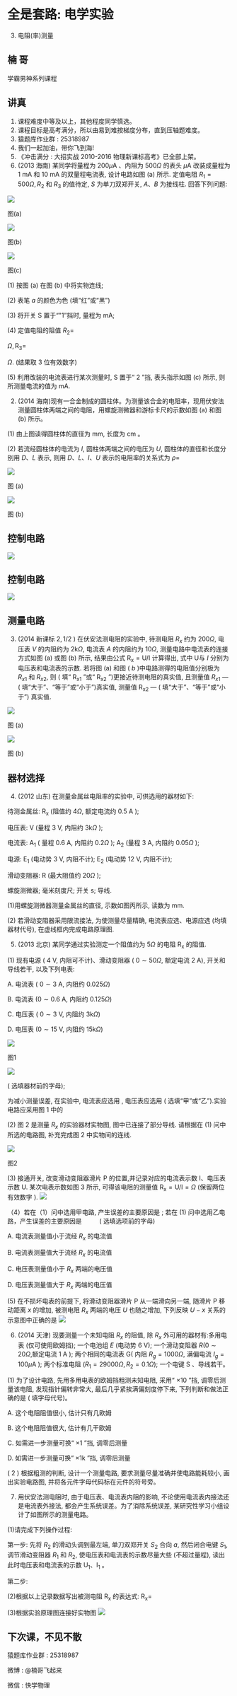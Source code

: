 # 全是套路: 电学实验 

3. 电阻(率)测量

## 楠 哥

学霸男神系列课程

## 讲真

1. 课程难度中等及以上，其他程度同学慎选。
2. 课程目标是高考满分，所以由易到难按梯度分布，直到压轴题难度。
3. 猿题库作业群 : 25318987
4. 我们一起加油，带你飞到海!
5. 《冲击满分 : 大招实战 2010-2016 物理新课标高考》已全部上架。
6. (2013 海南) 某同学将量程为 $200 \mu \mathrm{A}$ 、内阻为 $500 \Omega$ 的表头 $\mu \mathrm{A}$ 改装成量程为 $1 \mathrm{~mA}$ 和 $10 \mathrm{~mA}$ 的双量程电流表, 设计电路如图 (a) 所示. 定值电阻 $R_{1}=500 \Omega, R_{2}$ 和 $R_{3}$ 的值待定, $S$ 为单刀双郑开关, $A 、 B$ 为接线柱. 回答下列问题:

![](https://cdn.mathpix.com/cropped/2024_04_28_90bf5336214c62391e79g-03.jpg?height=304&width=346&top_left_y=226&top_left_x=72)

图(a)

![](https://cdn.mathpix.com/cropped/2024_04_28_90bf5336214c62391e79g-03.jpg?height=384&width=455&top_left_y=218&top_left_x=448)

图(b)

![](https://cdn.mathpix.com/cropped/2024_04_28_90bf5336214c62391e79g-03.jpg?height=298&width=494&top_left_y=255&top_left_x=941)

图(c)

(1) 按图 (a) 在图 (b) 中将实物连线;

(2) 表笔 $a$ 的颜色为色 (填“红”或“黑”)

(3) 将开关 S 置于“"1”挡时, 量程为 $\mathrm{mA}$;

(4) 定值电阻的阻值 $R_{2}=$

$\Omega, \mathrm{R}_{3}=$

$\Omega$. (结果取 3 位有效数字)

(5) 利用改装的电流表进行某次测量时, S 置于“ 2 ”挡, 表头指示如图 (c) 所示, 则所测量电流的值为 $\mathrm{mA}$.

2. (2014 海南)现有一合金制成的圆柱体。为测量该合金的电阻率，现用伏安法测量圆柱体两端之间的电阻，用螺旋测微器和游标卡尺的示数如图 (a) 和图 (b) 所示。

(1) 由上图读得圆柱体的直径为 $\mathrm{mm}$, 长度为 $\mathrm{cm}$ 。

(2) 若流经圆柱体的电流为 $I$, 圆柱体两端之间的电压为 $U$, 圆柱体的直径和长度分别用 $D 、 L$ 表示, 则用 $D 、 L 、 I 、 U$ 表示的电阻率的关系式为 $\rho=$ $\qquad$

![](https://cdn.mathpix.com/cropped/2024_04_28_90bf5336214c62391e79g-04.jpg?height=267&width=293&top_left_y=329&top_left_x=133)

图 (a)

![](https://cdn.mathpix.com/cropped/2024_04_28_90bf5336214c62391e79g-04.jpg?height=209&width=459&top_left_y=398&top_left_x=462)

图 (b)

## 控制电路

![](https://cdn.mathpix.com/cropped/2024_04_28_90bf5336214c62391e79g-05.jpg?height=742&width=1438&top_left_y=164&top_left_x=73)

## 控制电路

![](https://cdn.mathpix.com/cropped/2024_04_28_90bf5336214c62391e79g-06.jpg?height=734&width=1450&top_left_y=168&top_left_x=59)

## 测量电路

3. (2014 新课标 $2,1 / 2$ ) 在伏安法测电阻的实验中, 待测电阻 $R_{x}$ 约为 $200 \Omega$, 电压表 $V$ 的内阻约为 $2 \mathrm{k} \Omega$, 电流表 $A$ 的内阻约为 $10 \Omega$, 测量电路中电流表的连接方式如图 (a) 或图 (b) 所示, 结果由公式 $\mathrm{R}_{\mathrm{x}}=\mathrm{U} / \mathrm{I}$ 计算得出, 式中 U与 $I$ 分别为电压表和电流表的示数. 若将图 (a) 和图 ( $b$ )中电路测得的电阻值分别极为 $R_{x 1}$ 和 $R_{x 2}$, 则 ( 填“ $\mathrm{R}_{\mathrm{x} 1}$ ”或“ $\mathrm{R}_{\mathrm{x} 2}$ ”)更接近待测电阻的真实值, 且测量值 $R_{x 1}$ —( 填“大于”、“等于”或“小于”)真实值, 测量值 $\mathrm{R}_{\mathrm{x} 2}$ — ( 填“大于”、“等于”或“小于”) 真实值.

![](https://cdn.mathpix.com/cropped/2024_04_28_90bf5336214c62391e79g-08.jpg?height=113&width=304&top_left_y=46&top_left_x=1205)

图 (a)

![](https://cdn.mathpix.com/cropped/2024_04_28_90bf5336214c62391e79g-08.jpg?height=127&width=308&top_left_y=210&top_left_x=1205)

图 (b)

## 器材选择

4. (2012 山东) 在测量金属丝电阻率的实验中, 可供选用的器材如下:

待测金属丝: $\mathrm{R}_{\mathrm{x}}$ (阻值约 $4 \Omega$, 额定电流约 $0.5 \mathrm{~A}$ );

电压表: $\mathrm{V}$ (量程 $3 \mathrm{~V}$, 内阻约 $3 \mathrm{k} \Omega$ );

电流表: $\mathrm{A}_{1}$ ( 量程 $0.6 \mathrm{~A}$, 内阻约 $0.2 \Omega$ ); $\mathrm{A}_{2}$ (量程 $3 \mathrm{~A}$, 内阻约 $0.05 \Omega$ );

电源: $\mathrm{E}_{1}$ (电动势 $3 \mathrm{~V}$, 内阻不计); $\mathrm{E}_{2}$ (电动势 $12 \mathrm{~V}$, 内阻不计);

滑动变阻器: $\mathrm{R}$ (最大阻值约 $20 \Omega$ );

螺旋测微器; 毫米刻度尺; 开关 $\mathrm{s}$; 导线.

(1)用螺旋测微器测量金属丝的直径, 示数如图丙所示, 读数为 mm.

(2) 若滑动变阻器采用限流接法, 为使测量尽量精确, 电流表应选、电源应选 (均填器材代号), 在虚线框内完成电路原理图.

5. (2013 北京) 某同学通过实验测定一个阻值约为 $5 \Omega$ 的电阻 $\mathrm{R}_{\mathrm{x}}$ 的阻值.

(1) 现有电源 ( $4 \mathrm{~V}$, 内阻可不计)、滑动变阻器 ( $0 \sim 50 \Omega$, 额定电流 $2 \mathrm{~A})$, 开关和导线若干, 以及下列电表:

A. 电流表 ( $0 \sim 3 \mathrm{~A}$, 内阻约 $0.025 \Omega)$

B. 电流表 $(0 \sim 0.6 \mathrm{~A}$, 内阻约 $0.125 \Omega)$

C. 电压表 ( $0 \sim 3 \mathrm{~V}$, 内阻约 $3 \mathrm{k} \Omega)$

D. 电压表 $(0 \sim 15 \mathrm{~V}$, 内阻约 $15 \mathrm{k} \Omega)$

![](https://cdn.mathpix.com/cropped/2024_04_28_90bf5336214c62391e79g-11.jpg?height=217&width=238&top_left_y=165&top_left_x=876)

图1

![](https://cdn.mathpix.com/cropped/2024_04_28_90bf5336214c62391e79g-11.jpg?height=221&width=245&top_left_y=165&top_left_x=1220)

( 选填器材前的字母);

为减小测量误差, 在实验中, 电流表应选用 , 电压表应选用 ( 选填“甲”或“乙”).实验电路应采用图 1 中的

(2) 图 2 是测量 $R_{x}$ 的实验器材实物图, 图中已连接了部分导线. 请根据在 (1) 问中所选的电路图, 补充完成图 2 中实物间的连线.

![](https://cdn.mathpix.com/cropped/2024_04_28_90bf5336214c62391e79g-11.jpg?height=328&width=539&top_left_y=680&top_left_x=251)

图2

(3) 接通开关, 改变滑动变阻器滑片 P 的位置,并记录对应的电流表示数 I、电压表示数 U. 某次电表示数如图 3 所示, 可得该电阻的测量值 $\mathrm{R}_{\mathrm{x}}=\mathrm{U} / \mathrm{I}=\Omega$ (保留两位有效数字 $)$.
![](https://cdn.mathpix.com/cropped/2024_04_28_90bf5336214c62391e79g-12.jpg?height=180&width=596&top_left_y=74&top_left_x=898)

（4）若在（1）问中选用甲电路, 产生误差的主要原因是 ; 若在 (1) 问中选用乙电路，产生误差的主要原因是 $\qquad$ ( 选填选项前的字母)

A. 电流表测量值小于流经 $R_{x}$ 的电流值

B. 电流表测量值大于流经 $R_{x}$ 的电流值

C. 电压表测量值小于 $R_{x}$ 两端的电压值

D. 电压表测量值大于 $R_{x}$ 两端的电压值

(5) 在不损坏电表的前提下, 将滑动变阻器滑片 $\mathrm{P}$ 从一端滑向另一端, 随滑片 P 移动距离 $x$ 的增加, 被测电阻 $R_{x}$ 两端的电压 $U$ 也随之增加, 下列反映 $U-x$ 关系的示意图中正确的是
![](https://cdn.mathpix.com/cropped/2024_04_28_90bf5336214c62391e79g-12.jpg?height=196&width=726&top_left_y=822&top_left_x=62)

6. (2014 天津) 现要测量一个未知电阻 $R_{x}$ 的阻值, 除 $R_{x}$ 外可用的器材有:多用电表 (仅可使用欧姆挡); 一个电池组 $E$ (电动势 $6 \mathrm{~V})$; 一个滑动变阻器 $R(0 \sim 20 \Omega$,额定电流 $1 \mathrm{~A}$ ); 两个相同的电流表 $\mathrm{G}\left(\right.$ 内阻 $R_{g}=1000 \Omega$, 满偏电流 $I_{g}=100 \mu \mathrm{A}$ ); 两个标准电阻 $\left(R_{1}=29000 \Omega, R_{2}=0.1 \Omega\right)$; 一个电键 $\mathrm{S}$ 、导线若干。

(1) 为了设计电路, 先用多用电表的欧姆挡粗测未知电阻, 采用“ $\times 10$ ”挡, 调零后测量该电阻, 发现指针偏转非常大, 最后几乎紧挨满偏刻度停下来, 下列判断和做法正确的是 ( 填字母代号)。

A. 这个电阻阻值很小, 估计只有几欧姆

B. 这个电阻阻值很大, 估计有几干欧姆

C. 如需进一步测量可换“ $\times 1$ ”挡, 调零后测量

D. 如需进一步测量可换“ $\times 1 \mathrm{k}$ ”挡, 调零后测量

( 2 ) 根据粗测的判断, 设计一个测量电路, 要求测量尽量准确并使电路能耗较小, 画出实验电路图, 并将各元件字母代码标在元件的符号旁。

7. 用伏安法测电阻时, 由于电压表、电流表内阻的影响, 不论使用电流表内接法还是电流表外接法, 都会产生系统误差。为了消除系统误差, 某研究性学习小组设计了如图所示的测量电路。

(1)请完成下列操作过程:

第一步: 先将 $R_{2}$ 的滑动头调到最左端, 单刀双郑开关 $S_{2}$ 合向 $a$, 然后闭合电键 $S_{1}$, 调节滑动变阻器 $R_{1}$ 和 $R_{2}$, 使电压表和电流表的示数尽量大些 (不超过量程), 读出此时电压表和电流表的示数 $\mathrm{U}_{1} 、 \mathrm{I}_{1}$ 。

第二步:

(2)根据以上记录数据写出被测电阻 $\mathrm{R}_{\mathrm{x}}$ 的表达式: $\mathrm{R}_{\mathrm{x}}=$

(3)根据实验原理图连接好实物图
![](https://cdn.mathpix.com/cropped/2024_04_28_90bf5336214c62391e79g-14.jpg?height=402&width=814&top_left_y=603&top_left_x=74)

## 下次课，不见不散

猿题库作业群 : 25318987

微博 : @楠哥飞起来

微信 : 快学物理

